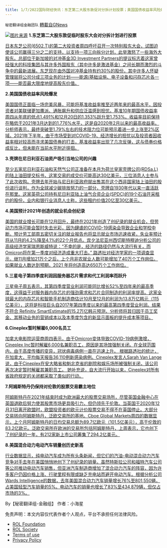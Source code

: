 ```yaml
---
title: 1/7/2022国际财经快讯：东芝第二大股东敦促对分拆计划投票；美国国债收益率风险爆发
---
```

`秘密翻译组金融团队` [轉載自GNews](https://gnews.org/zh-hans/1833100/)

![](https://assets.gnews.org/wp-content/uploads/2022/01/图片1-40.png)[图片来源](https://www.reuters.com/)
**1.东芝第二大股东敦促临时股东大会对分拆计划进行投票**

[日本东芝公司(6502.T)的第二大投资者周四呼吁召开一次特别股东大会，试图迫使该公司赢得三分之二的支持，以支持一项三向拆分计划，此举激怒了一些海外大股东。总部位于新加坡的对冲基金3D Investment Partners的提议标志着这家曾经强大的科技集团与其许多外国股东（其中许多是激进基金）之间长期而激烈的斗争中的最新进展。东芝现在由外国对冲基金持有约30%的股份，其中许多人怀疑管理层将公司分成三项业务的计划——能源/基础设施、电子设备和闪存芯片各一项——能否最大限度地提高股东价值。](https://www.reuters.com/business/toshiba-shareholder-calls-extraordinary-meeting-vote-break-up-plan-2022-01-06/)

**2.美国国债收益率风险爆发**

[美国国债正面临一场完美风暴，可能将基准收益率推至近两年来的最高水平，因投资者对美联储更加鹰派、通胀飙升和供应泛滥感到担忧。基准10年期国债收益率周四从年底的低点1.491%和12月20日的1.353%跃升至1.753%。收益率目前保持在略低于2021年3月达到的1.776%水平，这是自2020年2月以来的最高收益率。分析师表示，最终突破至1.79%左右的技术阻力位可能预示着进一步上涨至2%区域。2021年下半年，由于市场受到对COVID-19、经济增长的担忧以及投资者因收益率相对较高而寻求美国债券的打击，基准收益率出现了几次反弹，这与债券价格成反比，但未能在当前水平附近徘徊。](https://www.reuters.com/markets/us/us-treasury-yields-risk-breakout-hawkish-fed-corporate-issuance-deluge-2022-01-06/)

**3.壳牌在尼日利亚石油资产吸引当地公司的兴趣**

[至少五家尼日利亚石油和天然气公司正准备在本月为荷兰皇家壳牌公司(RDSa.L)的陆上油田提交标书，这笔交易的成交价可能高达30亿美元，三位消息人士参​​与了此次收购。壳牌去年开始与尼日利亚政府就出售其在这个西非国家陆上油田的股份进行谈判，作为全球减少碳排放努力的一部分，壳牌自1930年代以来一直活跃在那里。这家英荷公司持有尼日利亚陆上油气合资企业(SPDC)的19个石油开采租约的股份，业内和银行业消息人士称，这些租约价值20亿至30亿美元。](https://www.reuters.com/markets/europe/exclusive-shells-nigerian-oil-assets-attract-interest-local-firms-sources-say-2022-01-06/)

**4.美国预计2021年创造的就业机会创纪录**

[美国的就业增长可能在12月回升，最终在2021年创造了创纪录的就业机会，但劳动力市场可能会暂时失去光彩，因为肆虐的COVID-19感染会导致企业和学校中断。预计劳工部周五密切关注的就业报告也将显示就业市场迅速收紧，失业率预计将从11月的4.2%降至4.1%的22个月低点。宾夕法尼亚州西切斯特穆迪分析公司的高级经济学家瑞恩斯威特说：“不幸的是，经济的路径仍然与大流行有关，而Omicron将在第一季度对经济造成重大打击。” 路透社对经济学家的一项调查显示，继11月增加21万个之后，上个月非农就业人数可能增加了40万个工作岗位。如果就业人数达到预期，2021 年将创造高达650万个工作岗位。](https://www.oann.com/u-s-job-growth-seen-accelerating-in-december-record-job-creation-anticipated-for-2021/)

**5.三星电子第四季度利润因服务器芯片需求和代工利润率而跃升**

[三星电子周五表示，其第四季度营业利润可能同比增长52%至四年来的最高季度，这得益于对服务器内存芯片的强劲需求和芯片合同制造的利润率提高。这家全球最大的内存芯片和智能手机制造商估计10月至12月的利润为13.8万亿韩元（115亿美元），这将是科技巨头自2017年第四季度以来的最高第四季度营业利润。结果不符合 Refinitiv SmartEstimate的15.2万亿韩元预测，分析师将其归因于员工奖金、其移动业务的营销成本以及本季度包含的新显示面板的提升成本等项目。](https://www.oann.com/samsung-electronics-q4-profit-jumps-on-server-chip-demand-foundry-margins/)

**6.Cineplex暂时解雇6,000名员工**

[加拿大电影院运营商周四表示，由于Omicron变体导致COVID-19病例激增，Cineplex Inc暂时解雇6,000名兼职员工，原因是其场馆强制关闭。在全球范围内，由于高度传播的变异，冠状病毒病例一直在迅速上升。 根据路透社的统计，在加拿大，平均每天报告36,110例新感染病例。Cineplex发言人Sarah Van Lange说，由于Cineplex在安大略省和魁北克省的剧院和娱乐场所被强制关闭，该公司再次决定暂时解雇其兼职员工。 她补充说，自大流行开始以来，Cineplex对所有省政府规定的关闭都采取了类似的行动。](https://www.oann.com/cineplex-temporarily-lays-off-6000-workers-as-surging-omicron-cases-shut-theatres/)

**7.阿姆斯特丹仍保持对伦敦的股票交易霸主地位**

[阿姆斯特丹在2021年结束时成为欧洲最大的股票交易场所，尽管英国金融中心在英国退欧后努力使其股票市场更具吸引力，但仍领先于伦敦。当英国于2020年12月31日离开欧盟时，欧盟投资者的欧元计价股票交易不得不在英国停止。大部分交易转向阿姆斯特丹，泛欧交易所的基地。Cboe Global Markets周四的数据显示，上个月阿姆斯特丹的日均交易总额为89.7亿欧元（101.5亿美元），高于伦敦的83.2亿欧元。泛欧交易所在欧洲的交易所包括阿姆斯特丹，上周表示，它也创下了创纪录的一年，有212家新上市公司筹集了294.2亿美元。](https://www.reuters.com/markets/europe/amsterdam-retains-share-trading-supremacy-over-london-year-after-brexit-2022-01-06/)

**8.美国混合动力电动汽车销量创历史新高**

[行业数据显示，纯电动汽车成为所有头条新闻，但它们的汽油-电动混合动力汽车竞争对手去年在美国悄悄地创下了创纪录的销量。虽然特斯拉公司和福特汽车公司等公司推动电动汽车销售，但亚洲汽车制造商增加了混合动力汽车的阵容，因为许多客户仍因价格上涨、行驶里程有限或缺乏充电站而避开电动汽车。根据分析公司Wards Intelligence的数据，去年美国混合动力汽车销量增长76%至801,550辆，占美国轻型汽车销量的5%。电动汽车的销量也增长了83%至434,879辆，但仅占市场的3%。](https://www.oann.com/u-s-hybrid-electric-car-sales-hit-record-highs/)

By【秘密翻译组-金融组】
作者：小海星

 

免责声明：本文内容仅代表作者个人观点，平台不承担任何法律风险。

- [ROL Foundation](https://rolfoundation.org/)
- [ROL Society](https://rolsociety.org/)
- [Terms of use](https://gnews.org/terms-of-use-3/)
- [Privacy Policy](https://gnews.org/privacy-policy/)

